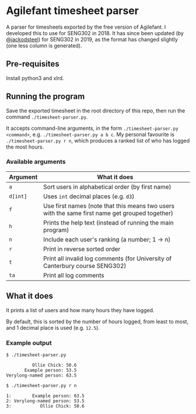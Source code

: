 # Agilefant timesheet parser
A parser for timesheets exported by the free version of Agilefant. I developed this to use for SENG302 in 2018. It has since been updated (by [@jackodsteel](https://github.com/jackodsteel)) for SENG302 in 2019, as the format has changed slightly (one less column is generated).

## Pre-requisites

Install python3 and xlrd.

## Running the program

Save the exported timesheet in the root directory of this repo, then run the command `./timesheet-parser.py`.

It accepts command-line arguments, in the form `./timesheet-parser.py <command>`, e.g. `./timesheet-parser.py a b c`. My personal favourite is `./timesheet-parser.py r n`, which produces a ranked list of who has logged the most hours.

### Available arguments

Argument |What it does
---------|------------
`a`      |Sort users in alphabetical order (by first name)
`d[int]` |Uses `int` decimal places (e.g. `d3`)
`f`      |Use first names (note that this means two users with the same first name get grouped together)
`h`      |Prints the help text (instead of running the main program)
`n`      |Include each user's ranking (a number; 1 -> n)
`r`      |Print in reverse sorted order
`t`      |Print all invalid log comments (for University of Canterbury course SENG302)
`ta`     |Print all log comments

## What it does
It prints a list of users and how many hours they have logged.

By default, this is sorted by the number of hours logged, from least to most, and 1 decimal place is used (e.g. `12.5`).

### Example output

```
$ ./timesheet-parser.py 

          Ollie Chick: 50.6
       Example person: 53.5
Verylong-named person: 63.5

$ ./timesheet-parser.py r n

1:        Example person: 63.5
2: Verylong-named person: 53.5
3:           Ollie Chick: 50.6
```
